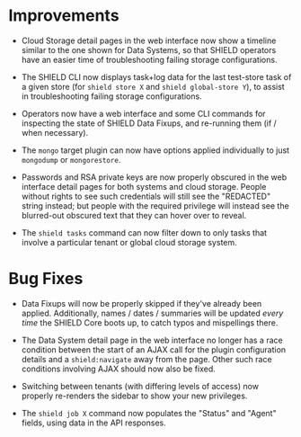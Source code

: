 # Improvements

- Cloud Storage detail pages in the web interface now show a
  timeline similar to the one shown for Data Systems, so that
  SHIELD operators have an easier time of troubleshooting failing
  storage configurations.

- The SHIELD CLI now displays task+log data for the last
  test-store task of a given store (for `shield store X` and
  `shield global-store Y`), to assist in troubleshooting failing
  storage configurations.

- Operators now have a web interface and some CLI commands for
  inspecting the state of SHIELD Data Fixups, and re-running them
  (if / when necessary).

- The `mongo` target plugin can now have options applied
  individually to just `mongodump` or `mongorestore`.

- Passwords and RSA private keys are now properly obscured in
  the web interface detail pages for both systems and cloud
  storage.  People without rights to see such credentials will
  still see the "REDACTED" string instead; but people with the
  required privilege will instead see the blurred-out obscured
  text that they can hover over to reveal.

- The `shield tasks` command can now filter down to only tasks
  that involve a particular tenant or global cloud storage system.

# Bug Fixes

- Data Fixups will now be properly skipped if they've already been
  applied.  Additionally, names / dates / summaries will be
  updated _every time_ the SHIELD Core boots up, to catch typos
  and mispellings there.

- The Data System detail page in the web interface no longer has a
  race condition between the start of an AJAX call for the plugin
  configuration details and a `shield:navigate` away from the
  page.  Other such race conditions involving AJAX should now also
  be fixed.

- Switching between tenants (with differing levels of access) now
  properly re-renders the sidebar to show your new privileges.

- The `shield job X` command now populates the "Status" and
  "Agent" fields, using data in the API responses.
